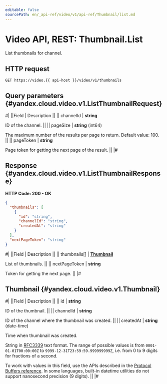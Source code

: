 ```yaml
---
editable: false
sourcePath: en/_api-ref/video/v1/api-ref/Thumbnail/list.md
---
```


# Video API, REST: Thumbnail.List

List thumbnails for channel.

## HTTP request

```
GET https://video.{{ api-host }}/video/v1/thumbnails
```

## Query parameters {#yandex.cloud.video.v1.ListThumbnailRequest}

#|
||Field | Description ||
|| channelId | **string**

ID of the channel. ||
|| pageSize | **string** (int64)

The maximum number of the results per page to return. Default value: 100. ||
|| pageToken | **string**

Page token for getting the next page of the result. ||
|#

## Response {#yandex.cloud.video.v1.ListThumbnailResponse}

**HTTP Code: 200 - OK**

```json
{
  "thumbnails": [
    {
      "id": "string",
      "channelId": "string",
      "createdAt": "string"
    }
  ],
  "nextPageToken": "string"
}
```

#|
||Field | Description ||
|| thumbnails[] | **[Thumbnail](#yandex.cloud.video.v1.Thumbnail)**

List of thumbnails. ||
|| nextPageToken | **string**

Token for getting the next page. ||
|#

## Thumbnail {#yandex.cloud.video.v1.Thumbnail}

#|
||Field | Description ||
|| id | **string**

ID of the thumbnail. ||
|| channelId | **string**

ID of the channel where the thumbnail was created. ||
|| createdAt | **string** (date-time)

Time when thumbnail was created.

String in [RFC3339](https://www.ietf.org/rfc/rfc3339.txt) text format. The range of possible values is from
`0001-01-01T00:00:00Z` to `9999-12-31T23:59:59.999999999Z`, i.e. from 0 to 9 digits for fractions of a second.

To work with values in this field, use the APIs described in the
[Protocol Buffers reference](https://developers.google.com/protocol-buffers/docs/reference/overview).
In some languages, built-in datetime utilities do not support nanosecond precision (9 digits). ||
|#